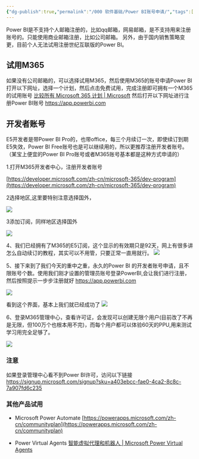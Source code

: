 ```yaml
---
{"dg-publish":true,"permalink":"/000 软件基础/Power BI账号申请/","tags":["基础"]}
---
```


Power BI是不支持个人邮箱注册的，比如qq邮箱，网易邮箱，是不支持用来注册账号的。只能使用商业邮箱注册，比如公司邮箱。
另外，由于国内销售策略变更，目前个人无法试用注册世纪互联版的Power BI。
## 试用M365
如果没有公司邮箱的，可以选择试用M365，然后使用M365的账号申请Power BI
打开以下网址，选择一个计划，然后点击免费试用，完成注册即可拥有一个M365的试用账号
[比较所有 Microsoft 365 计划 | Microsoft](https://www.microsoft.com/zh-cn/microsoft-365/business/compare-all-microsoft-365-business-products?&activetab=tab:primaryr2)
然后打开以下网址进行注册Power BI账号
https://app.powerbi.com
## 开发者账号
E5开发者是带Power BI Pro的，也带office，每三个月续订一次，即使续订到期E5失效，Power BI Free账号也是可以继续用的，所以更推荐注册开发者账号。（某宝上便宜的Power BI Pro账号或者M365账号基本都是这种方式申请的）

1.打开M365开发者中心，注册开发者账号

[https://developer.microsoft.com/zh-cn/microsoft-365/dev-program](https://developer.microsoft.com/zh-cn/microsoft-365/dev-program)

2选择地区,这里要特别注意选择国外，

![](https://s2.loli.net/2023/11/05/Up9RYKlcbrqHP8s.png)


3添加订阅，同样地区选择国外

![](https://s2.loli.net/2023/11/05/tJuSHpzfdAoQ2ir.png)


4、我们已经拥有了M365的E5订阅，这个显示的有效期只是92天，网上有很多讲怎么自动续订的教程，其实可以不用管，只要正常一直用就行。
![](https://s2.loli.net/2023/11/05/pdkyolnwmgZHWAP.png)

5、接下来到了我们今天的重中之重，永久的Power BI 的开发者账号申请，且不限账号个数。使用我们刚才设置的管理员账号登录PowerBI,会让我们进行注册，然后按照提示一步步注册就好
https://app.powerbi.com

![](https://s2.loli.net/2023/11/05/3gWsoCuIYqjOUt8.png)


看到这个界面，基本上我们就已经成功了
![](https://s2.loli.net/2023/11/05/qEhgN7THzMwBFib.png)

6、登录M365管理中心，查看许可证，会发现可以创建无限个用户(目前改了不再是无限，但100万个也根本用不完)，而每个用户都可以体验60天的PPU,用来测试学习用完全足够了。

![](https://s2.loli.net/2023/11/05/U9pk4BJxDZRfiCg.png)

### 注意
如果登录管理中心看不到Power BI许可，访问以下链接
https://signup.microsoft.com/signup?sku=a403ebcc-fae0-4ca2-8c8c-7a907fd6c235

### 其他产品试用
- Microsoft Power Automate
	  [https://powerapps.microsoft.com/zh-cn/communityplan](https://powerapps.microsoft.com/zh-cn/communityplan)

- Power Virtual Agents
	[智能虚拟代理和机器人 | Microsoft Power Virtual Agents](https://powervirtualagents.microsoft.com/zh-cn/)